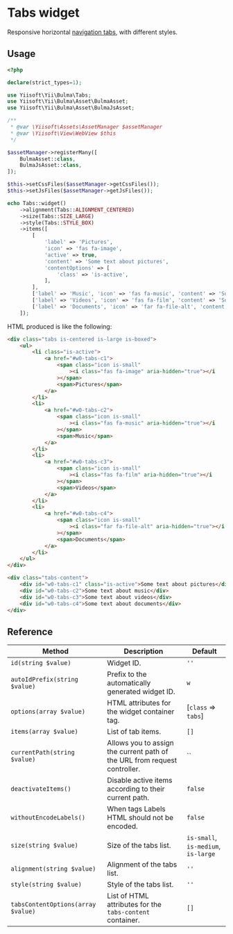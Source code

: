 # Tabs widget

Responsive horizontal [navigation tabs](https://bulma.io/documentation/components/tabs/), with different styles.

## Usage

```php
<?php

declare(strict_types=1);

use Yiisoft\Yii\Bulma\Tabs;
use Yiisoft\Yii\Bulma\Asset\BulmaAsset;
use Yiisoft\Yii\Bulma\Asset\BulmaJsAsset;

/**
 * @var \Yiisoft\Assets\AssetManager $assetManager
 * @var \Yiisoft\View\WebView $this
 */

$assetManager->registerMany([
    BulmaAsset::class,
    BulmaJsAsset::class,
]);

$this->setCssFiles($assetManager->getCssFiles());
$this->setJsFiles($assetManager->getJsFiles());

echo Tabs::widget()
    ->alignment(Tabs::ALIGNMENT_CENTERED)
    ->size(Tabs::SIZE_LARGE)
    ->style(Tabs::STYLE_BOX)
    ->items([
        [
            'label' => 'Pictures',
            'icon' => 'fas fa-image',
            'active' => true,
            'content' => 'Some text about pictures',
            'contentOptions' => [
                'class' => 'is-active',
            ],
        ],
        ['label' => 'Music', 'icon' => 'fas fa-music', 'content' => 'Some text about music'],
        ['label' => 'Videos', 'icon' => 'fas fa-film', 'content' => 'Some text about videos'],
        ['label' => 'Documents', 'icon' => 'far fa-file-alt', 'content' => 'Some text about documents'],
    ]);
```

HTML produced is like the following:

```html
<div class="tabs is-centered is-large is-boxed">
    <ul>
        <li class="is-active">
            <a href="#w0-tabs-c1">
                <span class="icon is-small"
                    ><i class="fas fa-image" aria-hidden="true"></i
                ></span>
                <span>Pictures</span>
            </a>
        </li>
        <li>
            <a href="#w0-tabs-c2">
                <span class="icon is-small"
                    ><i class="fas fa-music" aria-hidden="true"></i
                ></span>
                <span>Music</span>
            </a>
        </li>
        <li>
            <a href="#w0-tabs-c3">
                <span class="icon is-small"
                    ><i class="fas fa-film" aria-hidden="true"></i
                ></span>
                <span>Videos</span>
            </a>
        </li>
        <li>
            <a href="#w0-tabs-c4">
                <span class="icon is-small"
                    ><i class="far fa-file-alt" aria-hidden="true"></i
                ></span>
                <span>Documents</span>
            </a>
        </li>
    </ul>
</div>

<div class="tabs-content">
    <div id="w0-tabs-c1" class="is-active">Some text about pictures</div>
    <div id="w0-tabs-c2">Some text about music</div>
    <div id="w0-tabs-c3">Some text about videos</div>
    <div id="w0-tabs-c4">Some text about documents</div>
</div>
```

## Reference

Method | Description | Default
-------|-------------|---------
`id(string $value)` | Widget ID. | `''`
`autoIdPrefix(string $value)` | Prefix to the automatically generated widget ID. | `w`
`options(array $value)` | HTML attributes for the widget container tag. | [`class` => `tabs`]
`items(array $value)` | List of tab items. | `[]`
`currentPath(string $value)` | Allows you to assign the current path of the URL from request controller. | ``
`deactivateItems()` | Disable active items according to their current path. | `false`
`withoutEncodeLabels()` | When tags Labels HTML should not be encoded. | `false`       |
`size(string $value)` | Size of the tabs list. | `is-small`, `is-medium`, `is-large`
`alignment(string $value)` | Alignment of the tabs list. | `''`
`style(string $value)` | Style of the tabs list. | `''`
`tabsContentOptions(array $value)` | List of HTML attributes for the `tabs-content` container. | `[]`
